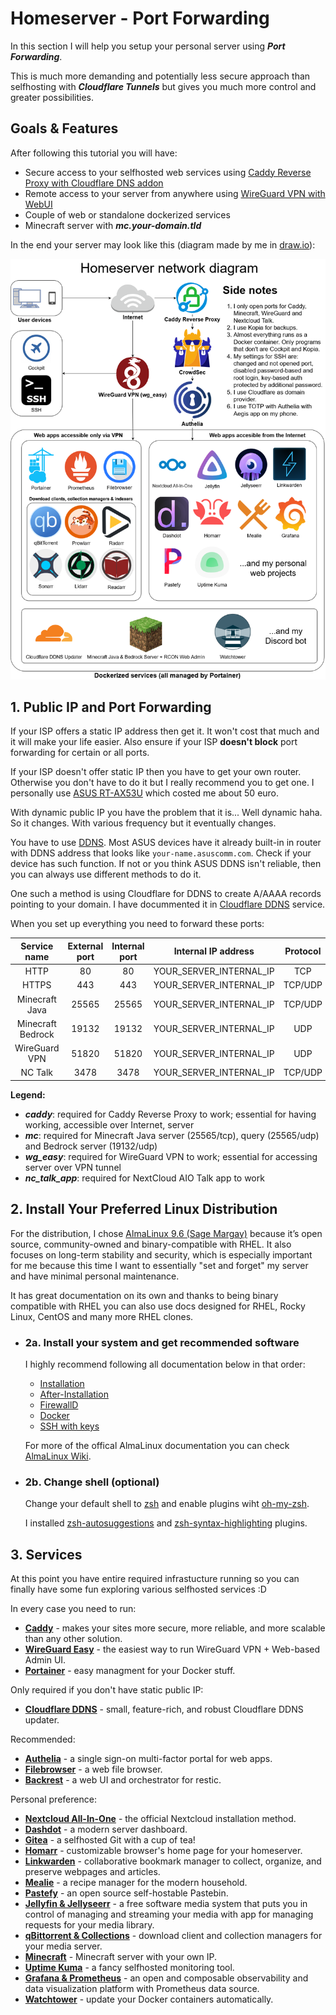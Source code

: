 # Homeserver - Port Forwarding

In this section I will help you setup your personal server using ***Port Forwarding***.

This is much more demanding and potentially less secure approach than selfhosting with ***Cloudflare Tunnels*** but gives you much more control and greater possibilities.

## Goals & Features
After following this tutorial you will have:
- Secure access to your selfhosted web services using [Caddy Reverse Proxy with Cloudflare DNS addon](https://github.com/SlothCroissant/caddy-cloudflaredns)
- Remote access to your server from anywhere using [WireGuard VPN with WebUI](https://github.com/wg-easy/wg-easy)
- Couple of web or standalone dockerized services
- Minecraft server with ***mc.your-domain.tld***

In the end your server may look like this (diagram made by me in [draw.io](https://draw.io/)):

![Diagram for homeserver with ports](assets/diagram_ports.png)

## 1. Public IP and Port Forwarding

If your ISP offers a static IP address then get it. It won't cost that much and it will make your life easier. Also ensure if your ISP **doesn't block** port forwarding for certain or all ports.

If your ISP doesn't offer static IP then you have to get your own router. Otherwise you don't have to do it but I really recommend you to get one. I personally use [ASUS RT-AX53U](https://www.asus.com/networking-iot-servers/wifi-routers/asus-wifi-routers/rt-ax53u/) which costed me about 50 euro.

With dynamic public IP you have the problem that it is... Well dynamic haha. So it changes. With various frequency but it eventually changes. 

You have to use [DDNS](https://en.wikipedia.org/wiki/Dynamic_DNS). Most ASUS devices have it already built-in in router with DDNS address that looks like ``your-name.asuscomm.com``. Check if your device has such function. If not or you think ASUS DDNS isn't reliable, then you can always use different methods to do it. 

One such a method is using Cloudflare for DDNS to create A/AAAA records pointing to your domain. I have docummented it in [Cloudflare DDNS](services/cloudflare_ddns) service.

When you set up everything you need to forward these ports:

| **Service name** 	| **External port** 	| **Internal port** 	| **Internal IP address** 	| **Protocol** 	|   **Note**  	|
|:----------------:	|:-----------------:	|:-----------------:	|:-----------------------:	|:------------:	|:-----------:	|
|       HTTP       	|         80        	|         80        	| YOUR_SERVER_INTERNAL_IP 	|      TCP     	|    caddy    	|
|       HTTPS      	|        443        	|        443        	| YOUR_SERVER_INTERNAL_IP 	|    TCP/UDP   	|    caddy    	|
|     Minecraft Java    	|       25565       	|       25565       	| YOUR_SERVER_INTERNAL_IP 	|    TCP/UDP   	|      mc     	|
|     Minecraft Bedrock    	|       19132       	|       19132       	| YOUR_SERVER_INTERNAL_IP 	|    UDP   	|      mc     	|
|   WireGuard VPN  	|       51820       	|       51820       	| YOUR_SERVER_INTERNAL_IP 	|      UDP     	|   wg_easy   	|
|      NC Talk     	|        3478       	|        3478       	| YOUR_SERVER_INTERNAL_IP 	|    TCP/UDP   	| nc_talk_app 	|

**Legend:**
- ***caddy***: required for Caddy Reverse Proxy to work; essential for having working, accessible over Internet, server
- ***mc***: required for Minecraft Java server (25565/tcp), query (25565/udp) and Bedrock server (19132/udp)
- ***wg_easy***: required for WireGuard VPN to work; essential for accessing server over VPN tunnel
- ***nc_talk_app***: required for NextCloud AIO Talk app to work 

## 2. Install Your Preferred Linux Distribution

For the distribution, I chose [AlmaLinux 9.6 (Sage Margay)](https://almalinux.org/) because it’s open source, community-owned and binary-compatible with RHEL. It also focuses on long-term stability and security, which is especially important for me because this time I want to essentially "set and forget" my server and have minimal personal maintenance.

It has great documentation on its own and thanks to being binary compatible with RHEL you can also use docs designed for RHEL, Rocky Linux, CentOS and many more RHEL clones.

- ### 2a. Install your system and get recommended software

    I highly recommend following all documentation below in that order:

	- [Installation](https://wiki.almalinux.org/documentation/installation-guide.html)
	- [After-Installation](https://wiki.almalinux.org/documentation/after-installation-guide.html)
	- [FirewallD](https://www.answertopia.com/almalinux/almalinux-firewall-configuration-with-firewalld/)
	- [Docker](https://techviewleo.com/how-to-install-docker-ce-on-almalinux/)
	- [SSH with keys](https://www.answertopia.com/almalinux/configuring-ssh-key-based-authentication-on-almalinux/)

	For more of the offical AlmaLinux documentation you can check [AlmaLinux Wiki](https://wiki.almalinux.org/).


- ### 2b. Change shell (optional)
	Change your default shell to [zsh](https://www.zsh.org/) and enable plugins wiht [oh-my-zsh](https://ohmyz.sh/).

	I installed [zsh-autosuggestions](https://github.com/zsh-users/zsh-autosuggestions) and [zsh-syntax-highlighting](https://github.com/zsh-users/zsh-syntax-highlighting) plugins.


## 3. Services
At this point you have entire required infrastucture running so you can finally have some fun exploring various selfhosted services :D

In every case you need to run:
- **[Caddy](services/caddy)** - makes your sites more secure, more reliable, and more scalable than any other solution.
- **[WireGuard Easy](services/wg_easy)** - the easiest way to run WireGuard VPN + Web-based Admin UI.
- **[Portainer](services/portainer)** - easy managment for your Docker stuff.

Only required if you don't have static public IP:
- **[Cloudflare DDNS](services/cloudflare_ddns)** - small, feature-rich, and robust Cloudflare DDNS updater.

Recommended:
- **[Authelia](services/authelia)** - a single sign-on multi-factor portal for web apps.
- **[Filebrowser](services/filebrowser)** - a web file browser.
- **[Backrest](services/backrest)** - a web UI and orchestrator for restic.

Personal preference:
- **[Nextcloud All-In-One](services/nextcloud_aio)** - the official Nextcloud installation method.
- **[Dashdot](services/dashdot)** - a modern server dashboard.
- **[Gitea](services/gitea)** - a selfhosted Git with a cup of tea!
- **[Homarr](services/homarr)** - customizable browser's home page for your homeserver.
- **[Linkwarden](services/linkwarden)** - collaborative bookmark manager to collect, organize, and preserve webpages and articles. 
- **[Mealie](services/mealie)** - a recipe manager for the modern household.
- **[Pastefy](services/pastefy)** - an open source self-hostable Pastebin.
- **[Jellyfin & Jellyseerr](services/jellyfin_jellyseerr)** - a free software media system that puts you in control of managing and streaming your media with app for managing requests for your media library.
- **[qBittorrent & Collections](services/qbittorrent_collections)** - download client and collection managers for your media server.
- **[Minecraft](services/minecraft)** - Minecraft server with your own IP.
- **[Uptime Kuma](services/uptime_kuma)** - a fancy selfhosted monitoring tool.
- **[Grafana & Prometheus](services/grafana_prometheus)** - an open and composable observability and data visualization platform with Prometheus data source.
- **[Watchtower](services/watchtower)** - update your Docker containers automatically.